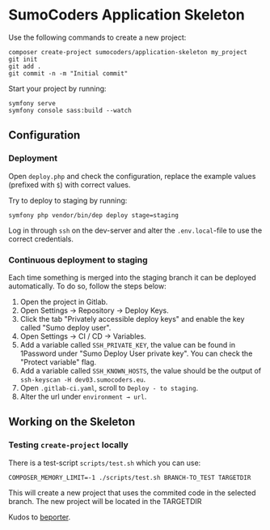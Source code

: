 # SumoCoders Application Skeleton

Use the following commands to create a new project:

    composer create-project sumocoders/application-skeleton my_project
    git init
    git add .
    git commit -n -m "Initial commit"
    
Start your project by running:

    symfony serve
    symfony console sass:build --watch

## Configuration
### Deployment
Open `deploy.php` and check the configuration, replace the example values 
(prefixed with `$`) with correct values.

Try to deploy to staging by running:

    symfony php vendor/bin/dep deploy stage=staging
    
Log in through `ssh` on the dev-server and alter the `.env.local`-file to use the
correct credentials.

### Continuous deployment to staging
Each time something is merged into the staging branch it can be deployed 
automatically. To do so, follow the steps below:

1. Open the project in Gitlab.
2. Open Settings → Repository → Deploy Keys.
3. Click the tab "Privately accessible deploy keys" and enable the key called 
   "Sumo deploy user".
4. Open Settings → CI / CD → Variables.
5. Add a variable called `SSH_PRIVATE_KEY`, the value can be found in 1Password
   under "Sumo Deploy User private key". You can check the "Protect variable" 
   flag.
5. Add a variable called `SSH_KNOWN_HOSTS`, the value should be the output of 
    `ssh-keyscan -H dev03.sumocoders.eu`.
6. Open `.gitlab-ci.yaml`, scroll to `Deploy - to staging`.
7. Alter the url under `environment → url`.
    
## Working on the Skeleton
### Testing `create-project` locally

There is a test-script `scripts/test.sh` which you can use:

    COMPOSER_MEMORY_LIMIT=-1 ./scripts/test.sh BRANCH-TO_TEST TARGETDIR

This will create a new project that uses the commited code in the selected branch.
The new project will be located in the TARGETDIR

Kudos to [beporter](https://gist.github.com/beporter/31e7d1f5beeffda0da94).
